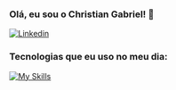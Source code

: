 ### Olá, eu sou o Christian Gabriel! 👋
[![Linkedin](https://skillicons.dev/icons?i=linkedin)](https://www.linkedin.com/in/christiangdev/)
### Tecnologias que eu uso no meu dia:
[![My Skills](https://skillicons.dev/icons?i=js,html,css,nodejs,react,git,tailwind,next,mysql,figma)](https://skillicons.dev)
